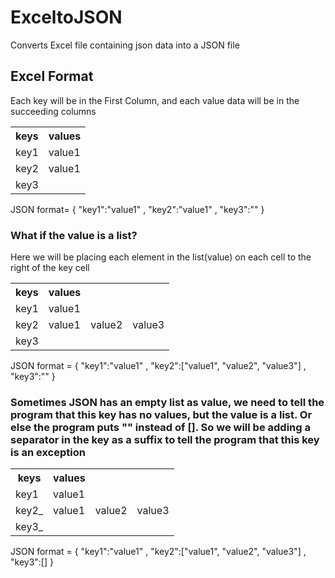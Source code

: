 # ExceltoJSON
Converts Excel file containing json data into a JSON file
## Excel Format
Each key will be in the First Column, and each value data will be in the succeeding columns
<table style="width:100%">
  <tr>
    <th>keys</th>
    <th>values</th>
  </tr>
  <tr>
    <td>key1</td>
    <td>value1</td>
  </tr>
  <tr>
    <td>key2</td>
    <td>value1</td>
  </tr>
  <tr>
    <td>key3</td>
  </tr>
</table>
JSON format= { "key1":"value1" , "key2":"value1" , "key3":"" }

### What if the value is a list? <br>
Here we will be placing each element in the list(value) on each cell to the right of the key cell
<table style="width:100%">
  <tr>
    <th>keys</th>
    <th>values</th>
  </tr>
  <tr>
    <td>key1</td>
    <td>value1</td>
  </tr>
  <tr>
    <td>key2</td>
    <td>value1</td>
    <td>value2</td>
    <td>value3</td>
  </tr>
  <tr>
    <td>key3</td>
  </tr>
</table>
JSON format = { "key1":"value1" , "key2":["value1", "value2", "value3"] , "key3":"" }

### Sometimes JSON has an empty list as value, we need to tell the program that this key has no values, but the value is a list. Or else the program puts "" instead of []. So we will be adding a separator in the key as a suffix to tell the program that this key is an exception
<table style="width:100%">
  <tr>
    <th>keys</th>
    <th>values</th>
  </tr>
  <tr>
    <td>key1</td>
    <td>value1</td>
  </tr>
  <tr>
    <td>key2_</td>
    <td>value1</td>
    <td>value2</td>
    <td>value3</td>
  </tr>
  <tr>
    <td>key3_</td>
  </tr>
</table>
JSON format = { "key1":"value1" , "key2":["value1", "value2", "value3"] , "key3":[] }
